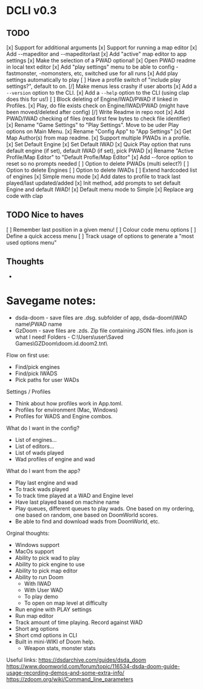 # DCLI v0.3

## TODO
[x] Support for additional arguments
[x] Support for running a map editor
[x] Add --mapeditor and --mapeditorlast
[x] Add "active" map editor to app settings
[x] Make the selection of a PWAD optional!
[x] Open PWAD readme in local text editor
[x] Add "play settings" menu to be able to config -fastmonster, -nomonsters, etc, switched use for all runs
[x] Add play settings automatically to play
[ ] Have a profile switch of "include play settings?", default to on.
[/] Make menus less crashy if user aborts
[x] Add a `--version` option to the CLI.
[x] Add a `--help` option to the CLI (using clap does this for us!)
[ ] Block deleting of Engine/IWAD/PWAD if linked in Profiles.
[x] Play, do file exists check on Engine/IWAD/PWAD (might have been moved/deleted after config)
[/] Write Readme in repo root
[x] Add PWAD/IWAD checking of files (read first few bytes to check file identifier)
[x] Rename "Game Settings" to "Play Settings". Move to be uder Play options on Main Menu.
[x] Rename "Config App" to "App Settings"
[x] Get Map Author(s) from map readme.
[x] Support multiple PWADs in a profile.
[x] Set Default Engine
[x] Set Default IWAD
[x] Quick Play option that runs default engine (if set), default IWAD (if set), pick PWAD
[x] Rename "Active Profile/Map Editor" to "Default Profle/Map Editor"
[x] Add --force option to reset so no prompts needed
[ ] Option to delete PWADs (multi select?)
[ ] Option to delete Engines
[ ] Option to delete IWADs
[ ] Extend hardcoded list of engines
[x] Simple menu mode
[x] Add dates to profile to track last played/last updated/added
[x] Init method, add prompts to set default Engine and default IWAD!
[x] Default menu mode to Simple
[x] Replace arg code with clap

## TODO Nice to haves
[ ] Remember last position in a given menu!
[ ] Colour code menu options
[ ] Define a quick access menu
[ ] Track usage of options to generate a "most used options menu"

## Thoughts
-

# Savegame notes:
 - dsda-doom - save files are .dsg. subfolder of app, dsda-doom\IWAD name\PWAD name
 - GzDoom - save files are .zds. Zip file containing JSON files. info.json is what I need! Folders - C:\Users\user\Saved Games\GZDoom\doom.id.doom2.tnt\

Flow on first use:
 - Find/pick engines
 - Find/pick IWADS
 - Pick paths for user WADs

Settings / Profiles
 - Think about how profiles work in App.toml.
 - Profiles for environment (Mac, Windows)
 - Profiles for WADS and Engine combos.

What do I want in the config?
 - List of engines...
 - List of editors...
 - List of wads played
 - Wad profiles of engine and wad

 What do I want from the app?
 - Play last engine and wad
 - To track wads played
 - To track time played at a WAD and Engine level
 - Have last played based on machine name
 - Play queues, different queues to play wads. One based on my ordering, one based on random, one based on DoomWorld scores.
 - Be able to find and download wads from DoomWorld, etc.

Orginal thoughts:
- Windows support
- MacOs support
- Ability to pick wad to play
- Ability to pick engine to use
- Ability to pick map editor
- Ability to run Doom
    - With IWAD
    - With User WAD
    - To play demo
    - To open on map level at difficulty
- Run engine with PLAY settings
- Run map editor
- Track amount of time playing. Record against WAD
- Short arg options
- Short cmd options in CLI
- Built in mini-WIKI of Doom help.
    - Weapon stats, monster stats


Useful links:
https://dsdarchive.com/guides/dsda_doom
https://www.doomworld.com/forum/topic/116534-dsda-doom-guide-usage-recording-demos-and-some-extra-info/
https://zdoom.org/wiki/Command_line_parameters